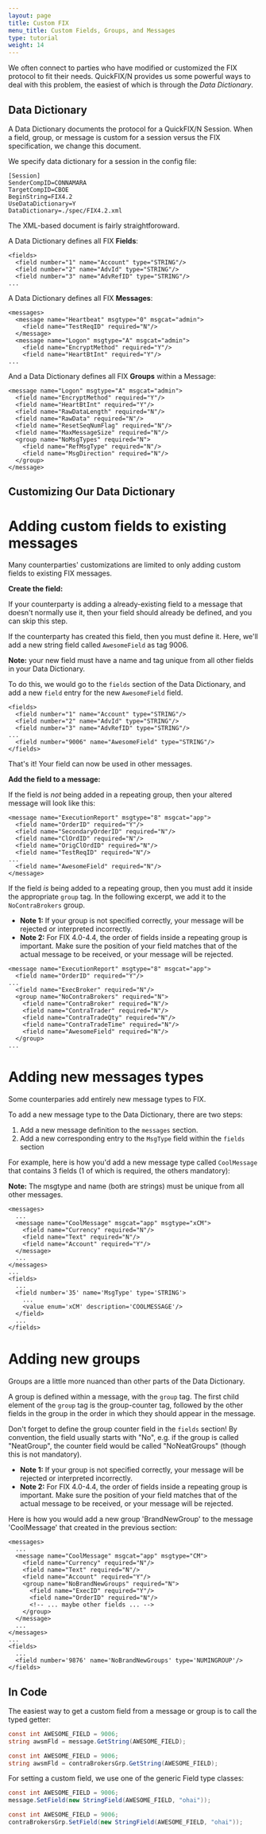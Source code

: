 ```yaml
---
layout: page
title: Custom FIX
menu_title: Custom Fields, Groups, and Messages
type: tutorial
weight: 14
---
```


We often connect to parties who have modified or customized the FIX
protocol to fit their needs.  QuickFIX/N provides us some powerful ways
to deal with this problem, the easiest of which is through the *Data
Dictionary*.

Data Dictionary
---------------

A Data Dictionary documents the protocol for a QuickFIX/N Session.  When 
a field, group, or message is custom for a session versus the
FIX specification, we change this document.

We specify data dictionary for a session in the config file:

```
[Session]
SenderCompID=CONNAMARA
TargetCompID=CBOE
BeginString=FIX4.2
UseDataDictionary=Y
DataDictionary=./spec/FIX4.2.xml
```

The XML-based document is fairly straightforoward.

A Data Dictionary defines all FIX **Fields**:

```
<fields>
  <field number="1" name="Account" type="STRING"/>
  <field number="2" name="AdvId" type="STRING"/>
  <field number="3" name="AdvRefID" type="STRING"/>
...
```
A Data Dictionary defines all FIX **Messages**:

```
<messages>
  <message name="Heartbeat" msgtype="0" msgcat="admin">
    <field name="TestReqID" required="N"/>
  </message>
  <message name="Logon" msgtype="A" msgcat="admin">
    <field name="EncryptMethod" required="Y"/>
    <field name="HeartBtInt" required="Y"/>
...
```

And a Data Dictionary defines all FIX **Groups** within a Message:

```
<message name="Logon" msgtype="A" msgcat="admin">
  <field name="EncryptMethod" required="Y"/>
  <field name="HeartBtInt" required="Y"/>
  <field name="RawDataLength" required="N"/>
  <field name="RawData" required="N"/>
  <field name="ResetSeqNumFlag" required="N"/>
  <field name="MaxMessageSize" required="N"/>
  <group name="NoMsgTypes" required="N">
    <field name="RefMsgType" required="N"/>
    <field name="MsgDirection" required="N"/>
  </group>
</message>
```

Customizing Our Data Dictionary
-------------------------------

Adding custom fields to existing messages
=========================================

Many counterparties' customizations are limited to only adding custom fields to existing FIX messages.

**Create the field:**

If your counterparty is adding a already-existing field to a message that doesn't
normally use it, then your field should already be defined, and you can skip this step.

If the counterparty has created this field, then you must define it.
Here, we'll add a new string field called `AwesomeField` as tag 9006.

**Note:** your new field must have a name and tag unique from all other fields in your Data Dictionary.

To do this, we would go to the `fields` section of the Data Dictionary,
and add a new `field` entry for the new `AwesomeField` field.

```
<fields>
  <field number="1" name="Account" type="STRING"/>
  <field number="2" name="AdvId" type="STRING"/>
  <field number="3" name="AdvRefID" type="STRING"/>
...
  <field number="9006" name="AwesomeField" type="STRING"/>
</fields>
```

That's it!  Your field can now be used in other messages.

**Add the field to a message:**

If the field is *not* being added in a repeating group,
then your altered message will look like this:

```
<message name="ExecutionReport" msgtype="8" msgcat="app">
  <field name="OrderID" required="Y"/>
  <field name="SecondaryOrderID" required="N"/>
  <field name="ClOrdID" required="N"/>
  <field name="OrigClOrdID" required="N"/>
  <field name="TestReqID" required="N"/>
...
  <field name="AwesomeField" required="N"/>
</message>
```

If the field *is* being added to a repeating group,
then you must add it inside the appropriate `group` tag.
In the following excerpt, we add it to the `NoContraBrokers` group.

* **Note 1:** If your group is not specified correctly, your message will be rejected
or interpreted incorrectly.
* **Note 2:** For FIX 4.0-4.4, the order of fields inside a repeating group is important.
Make sure the position of your field matches that of the actual message to be received,
or your message will be rejected.

```
<message name="ExecutionReport" msgtype="8" msgcat="app">
  <field name="OrderID" required="Y"/>
...
  <field name="ExecBroker" required="N"/>
  <group name="NoContraBrokers" required="N">
    <field name="ContraBroker" required="N"/>
    <field name="ContraTrader" required="N"/>
    <field name="ContraTradeQty" required="N"/>
    <field name="ContraTradeTime" required="N"/>
    <field name="AwesomeField" required="N"/>
  </group>
...
```

Adding new messages types
=========================

Some counterparies add entirely new message types to FIX.

To add a new message type to the Data Dictionary, there are two steps:

1. Add a new message definition to the `messages` section.
2. Add a new corresponding entry to the `MsgType` field within the `fields` section

For example, here is how you'd add a new message type called `CoolMessage`
that contains 3 fields (1 of which is required, the others mandatory):

**Note:** The msgtype and name (both are strings) must be unique from all other messages.

```
<messages>
  ...
  <message name="CoolMessage" msgcat="app" msgtype="xCM">
    <field name="Currency" required="N"/>
    <field name="Text" required="N"/>
    <field name="Account" required="Y"/>
  </message>
  ...
</messages>
...
<fields>
  ...
  <field number='35' name='MsgType' type='STRING'>
    ...
    <value enum='xCM' description='COOLMESSAGE'/>
  </field>
  ...
</fields>
```

Adding new groups
=================

Groups are a little more nuanced than other parts of the Data Dictionary.

A group is defined within a message, with the `group` tag.  The first child
element of the `group` tag is the group-counter tag, followed by the
other fields in the group in the order in which they should appear in
the message.

Don't forget to define the group counter field in the `fields` section!
By convention, the field usually starts with "No", e.g. if the group is called
"NeatGroup", the counter field would be called "NoNeatGroups" (though this is
not mandatory).

* **Note 1:** If your group is not specified correctly, your message will be rejected
or interpreted incorrectly.
* **Note 2:** For FIX 4.0-4.4, the order of fields inside a repeating group is important.
Make sure the position of your field matches that of the actual message to be received,
or your message will be rejected.

Here is how you would add a new group 'BrandNewGroup' to the message 'CoolMessage' that
created in the previous section:

```
<messages>
  ...
  <message name="CoolMessage" msgcat="app" msgtype="CM">
    <field name="Currency" required="N"/>
    <field name="Text" required="N"/>
    <field name="Account" required="Y"/>
    <group name="NoBrandNewGroups" required="N">
      <field name="ExecID" required="Y"/>
      <field name="OrderID" required="N"/>
      <!-- ... maybe other fields ... -->
    </group>
  </message>
  ...
</messages>
...
<fields>
  ...
  <field number='9876' name='NoBrandNewGroups' type='NUMINGROUP'/>
</fields>
```

In Code
-------

The easiest way to get a custom field from a message or group is to call
the typed getter:

```csharp
const int AWESOME_FIELD = 9006;
string awsmFld = message.GetString(AWESOME_FIELD);
```

```csharp
const int AWESOME_FIELD = 9006;
string awsmFld = contraBrokersGrp.GetString(AWESOME_FIELD);
```

For setting a custom field, we use one of the generic Field type classes:

```csharp
const int AWESOME_FIELD = 9006;
message.SetField(new StringField(AWESOME_FIELD, "ohai"));
```

```csharp
const int AWESOME_FIELD = 9006;
contraBrokersGrp.SetField(new StringField(AWESOME_FIELD, "ohai"));
```
